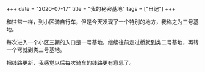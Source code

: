 ﻿+++ 
date = "2020-07-17"
title = "我的秘密基地"
tags = ["日记"]
+++

和往常一样，到小区骑自行车，但是今天发现了一个特别的地方，我称之为三号基地。

每次进入一个小区三期的入口是一号基地，继续往前走过桥就到类二号基地，再转一个弯就到类三号基地。

把线路更新，我感觉以后每次骑车的线路更有意思了。